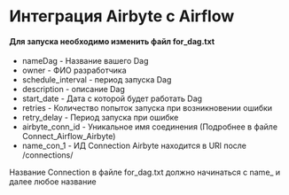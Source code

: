 # Интеграция Airbyte с Airflow 

#### Для запуска необходимо изменить файл for_dag.txt 
* nameDag - Название вашего Dag
* owner - ФИО разработчика 
* schedule_interval - период запуска Dag 
* description - описание Dag
* start_date - Дата с которой будет работать Dag
* retries - Количество попыток запуска при возникновении ошибки 
* retry_delay - Период запуска при ошибке 
* airbyte_conn_id - Уникальное имя соединения (Подробнее в файле Connect_Airflow_Airbyte)
* name_con_1 - ИД Connection Airbyte находится в URl после /connections/

Название Connection в файле for_dag.txt должно начинаться с name_ и далее
любое название 